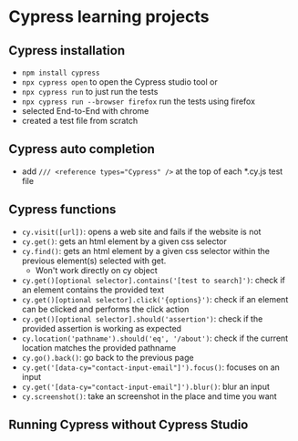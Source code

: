 # Cypress learning projects

## Cypress installation
- `npm install cypress`
- `npx cypress open` to open the Cypress studio tool or
- `npx cypress run` to just run the tests
- `npx cypress run --browser firefox` run the tests using firefox
- selected End-to-End with chrome
- created a test file from scratch

## Cypress auto completion
- add `/// <reference types="Cypress" />` at the top of each *.cy.js test file

## Cypress functions
- `cy.visit([url])`: opens a web site and fails if the website is not 
- `cy.get()`: gets an html element by a given css selector
- `cy.find()`: gets an html element by a given css selector within the previous element(s) selected with get. 
    - Won't work directly on cy object
- `cy.get()[optional selector].contains('[test to search]')`: check if an element contains the provided text
- `cy.get()[optional selector].click('{options}')`: check if an element can be clicked and performs the click action
- `cy.get()[optional selector].should('assertion')`: check if the provided assertion is working as expected
- `cy.location('pathname').should('eq', '/about')`: check if the current location matches the provided pathname 
- `cy.go().back()`: go back to the previous page
- `cy.get('[data-cy="contact-input-email"]').focus()`: focuses on an input
- `cy.get('[data-cy="contact-input-email"]').blur()`: blur an input
- `cy.screenshot()`: take an screenshot in the place and time you want
## Running Cypress without Cypress Studio